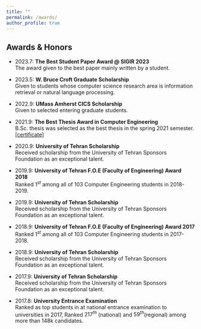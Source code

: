 ```yaml
---
title: ""
permalink: /awards/
author_profile: true
---
```


## Awards & Honors

- 2023.7: __The Best Student Paper Award @ SIGIR 2023__\
The award given to the best paper mainly written by a student.

- 2023.5: __W. Bruce Croft Graduate Scholarship__\
Given to students whose computer science research area is information retrieval or natural language processing.

- 2022.9: __UMass Amherst CICS Scholarship__\
Given to selected entering graduate students.

- 2021.9: __The Best Thesis Award in Computer Engineering__\
B.Sc. thesis was selected as the best thesis in the spring 2021 semester. \
[\[certificate\]](https://alirezasalemi7.github.io/files/BScTAward.jpg)

- 2020.9: __University of Tehran Scholarship__ \
Received scholarship from the University of Tehran Sponsors Foundation as an exceptional talent.

- 2019.9: __University of Tehran F.O.E (Faculty of Engineering) Award 2018__ \
Ranked $1^{st}$ among all of 103 Computer Engineering students in 2018-2019.

- 2019.9: __University of Tehran Scholarship__ \
Received scholarship from the University of Tehran Sponsors Foundation as an exceptional talent.

- 2018.9: __University of Tehran F.O.E (Faculty of Engineering) Award 2017__  \
Ranked $1^{st}$ among all of 103 Computer Engineering students in 2017-2018.

- 2018.9: __University of Tehran Scholarship__ \
Received scholarship from the University of Tehran Sponsors Foundation as an exceptional talent.

- 2017.9: __University of Tehran Scholarship__ \
Received scholarship from the University of Tehran Sponsors Foundation as an exceptional talent.

- 2017.8: __University Entrance Examination__  \
Ranked as top students in at national entrance examination to universities in 2017, Ranked $217^{th}$ (national) and $59^{th}$(regional) among more than 148k candidates.

